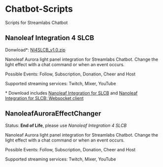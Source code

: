 # Chatbot-Scripts
Scripts for Streamlabs Chatbot

## Nanoleaf Integration 4 SLCB

Donwload*: [NI4SLCB_v1.0.zip](https://github.com/CyberHumi/Documents/raw/master/download/NI4SLCB_v1.0.zip)

Nanoleaf Aurora light panel integration for Streamlabs Chatbot. Change the light effect with a chat command or when an event occurs.

Possible Events: Follow, Subscription, Donation, Cheer and Host

Supported streaming services: Twitch, Mixer, YouTube

\* Download includes [Nanoleaf Integration for SLCB](https://github.com/CyberHumi/Chatbot-Scripts) and [Nanoleaf Integration for SLCB: Websocket client](https://github.com/CyberHumi/NI4SLCB)


## NanoleafAuroraEffectChanger
Status: __End of Life__, please use _Nanoleaf Integration 4 SLCB_ 

Nanoleaf Aurora light panel integration for Streamlabs Chatbot. Change the light effect with a chat command or when an event occurs.

Possible Events: Follow, Subscription, Donation, Cheer and Host

Supported streaming services: Twitch, Mixer, YouTube
